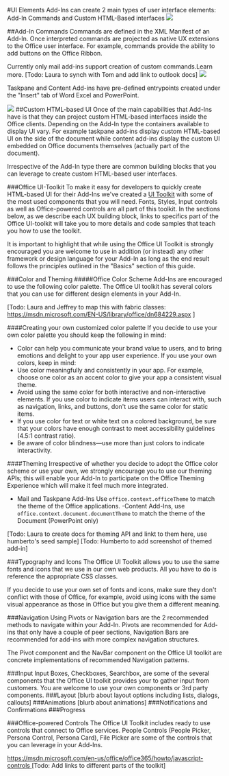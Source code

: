 #UI Elements
Add-Ins can create 2 main types of user interface elements: Add-In Commands and Custom HTML-Based interfaces
![](http://i.imgur.com/KE0HI3e.png)
 

##Add-In Commands
Commands are defined in the XML Manifest of an Add-In. Once interpreted commands are projected as native UX extensions to the Office user interface. For example, commands provide the ability to add buttons on the Office Ribbon. 

Currently only mail add-ins support creation of custom commands.Learn more. [Todo: Laura to synch with Tom and add link to outlook docs]
![](http://i.imgur.com/zkpHTAu.png)

Taskpane and Content Add-ins have pre-defined entrypoints created under the "Insert" tab of Word Excel and PowerPoint. 

![](http://i.imgur.com/MgUZev0.png)
##Custom HTML-based UI
Once of the main capabilities that Add-Ins have is that they can project custom HTML-based interfaces inside the Office clients. Depending on the Add-In type the containers available to display UI vary. For example taskpane add-ins  display custom HTML-based UI on the side of the document while content add-ins display the custom UI embedded on Office documents themselves (actually part of the document). 

Irrespective of the Add-In type there are common building blocks that you can leverage to create custom HTML-based user interfaces. 

###Office UI-Toolkit
To make it easy for developers to quickly create HTML-based UI for their Add-Ins we've created a [UI Toolkit](http://msdnlandingpagefortoolkit) with some of the most used components that you will need. Fonts, Styles, Input controls as well as  Office-powered controls are all part of this toolkit. In the sections below, as we describe each UX building block, links to specifics part of the Office UI-toolkit will take you to more details and code samples that teach you how to use the toolkit. 

It is important to highlight that while using the Office UI Toolkit is strongly encouraged you are welcome to use in addition (or instead) any other framework or design language for your Add-In as long as the end result follows the principles outlined in the "Basics" section of this guide.  

###Color and Theming
#####Office Color Scheme
Add-Ins are encouraged to use the following color palette. The Office UI toolkit has several colors that you can use for different design elements in your Add-In. 

[Todo: Laura and Jeffrey to map this with fabric classes: https://msdn.microsoft.com/EN-US/library/office/dn684229.aspx ] 


####Creating your own customized color palette
If you decide to use your own color palette you should keep the following in mind: 
 
- Color can help you communicate your brand value to users, and to bring emotions and delight to your app user experience. If you use your own colors, keep in mind:
- Use color meaningfully and consistently in your app. For example, choose one color as an accent color to give your app a consistent visual theme.
- Avoid using the same color for both interactive and non-interactive elements. If you use color to indicate items users can interact with, such as navigation, links, and buttons, don't use the same color for static items.
- If you use color for text or white text on a colored background, be sure that your colors have enough contrast to meet accessibility guidelines (4.5:1 contrast ratio).
- Be aware of color blindness—use more than just colors to indicate interactivity.

####Theming
Irrespective of whether you decide to adopt the Office color scheme or use your own, we strongly encourage you to use our theming APIs; this will enable your Add-In to participate on the Office Theming Experience which will make it feel much more integrated.


- Mail and Taskpane Add-Ins
Use `office.context.officeTheme` to match the theme of the Office applications. 
-Content Add-Ins, use `office.context.document.documentTheme` to match the theme of the Document (PowerPoint only)

[Todo: Laura to create docs for theming API and linkt to them here, use humberto's seed sample]
[Todo: Humberto to add screenshot of themed add-in]

###Typography and Icons
The Office UI Toolkit allows you to use the same fonts and icons that we use in our own web products. All you have to do is reference the appropriate CSS classes. 

If you decide to use your own set of fonts and icons, make sure they don't conflict with those of Office, for example, avoid using icons with the same visual appearance as those in Office but you give them a different meaning.   

###Navigation
Using Pivots or Navigation bars are the 2 recommended methods to navigate within your Add-In. Pivots are recommended for Add-ins that only have a couple of peer sections, Navigation Bars are recommended for add-ins with more complex navigation structures. 

The Pivot component and the NavBar component on the Office UI toolkit are concrete implementations of recommended Navigation patterns. 

###Input
Input Boxes, Checkboxes, Searchbox, are some of the several components that the Office UI toolkit provides your to gather input from customers. You are welcome to use your own components or 3rd party components. 
###Layout
[blurb about layout options including lists, dialogs, callouts]
###Animations
[blurb about animations]
###Notifications and Confirmations
###Progress

###Office-powered Controls
The Office UI Toolkit includes ready to use controls that connect to Office services. People Controls (People Picker, Persona Control, Persona Card), File Picker are some of the controls that you can leverage in your Add-Ins. 

[https://msdn.microsoft.com/en-us/office/office365/howto/javascript-controls ](https://msdn.microsoft.com/en-us/office/office365/howto/javascript-controls)
[Todo: Add links to different parts of the toolkit]

